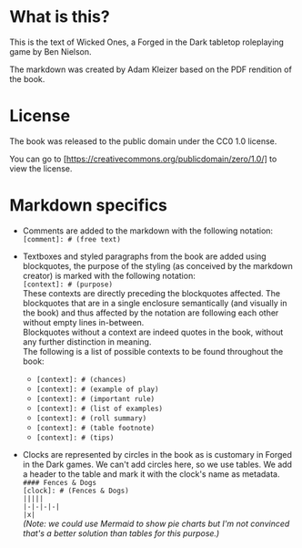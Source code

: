 # What is this?

This is the text of Wicked Ones, a Forged in the Dark tabletop roleplaying game by Ben Nielson.

The markdown was created by Adam Kleizer based on the PDF rendition of the book.

# License

The book was released to the public domain under the CC0 1.0 license.

You can go to [https://creativecommons.org/publicdomain/zero/1.0/] to view the license.

# Markdown specifics

- Comments are added to the markdown with the following notation:  
`[comment]: # (free text)`

- Textboxes and styled paragraphs from the book are added using blockquotes, the purpose of the styling (as conceived by the markdown creator) is marked with the following notation:  
`[context]: # (purpose)`  
These contexts are directly preceding the blockquotes affected. The blockquotes that are in a single enclosure semantically (and visually in the book) and thus affected by the notation are following each other without empty lines in-between.  
Blockquotes without a context are indeed quotes in the book, without any further distinction in meaning.  
The following is a list of possible contexts to be found throughout the book:
  - `[context]: # (chances)`
  - `[context]: # (example of play)`
  - `[context]: # (important rule)`
  - `[context]: # (list of examples)`
  - `[context]: # (roll summary)`
  - `[context]: # (table footnote)`
  - `[context]: # (tips)`
- Clocks are represented by circles in the book as is customary in Forged in the Dark games. We can't add circles here, so we use tables. We add a header to the table and mark it with the clock's name as metadata.  
`#### Fences & Dogs`  
`[clock]: # (Fences & Dogs)`  
`|||||`  
`|-|-|-|-|`  
`|x|`  
*(Note: we could use Mermaid to show pie charts but I'm not convinced that's a better solution than tables for this purpose.)*
